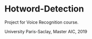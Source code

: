 # Hotword-Detection
Project for Voice Recognition course.

University Paris-Saclay, Master AIC, 2019

